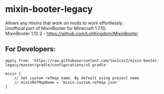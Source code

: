 # mixin-booter-legacy
Allows any mixins that work on mods to work effortlessly.<br>
Unofficial port of MixinBooter for Minecraft 1.7.10.<br>
MixinBooter 1.12.2 - https://github.com/LoliKingdom/MixinBooter

## For Developers:

```
apply from: 'https://raw.githubusercontent.com/tox1cozZ/mixin-booter-legacy/master/gradle/configurations/v5.gradle'

mixin {
    // Set custom refmap name. By default using project name
    // mixinRefMapName = 'mixin.custom.refmap.json'
}
```
